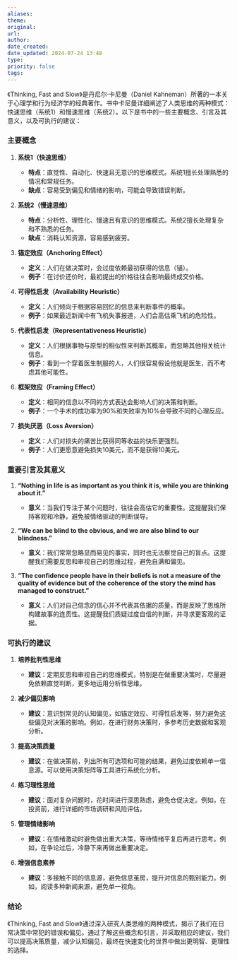 ```yaml
---
aliases: 
theme: 
original: 
url: 
author: 
date_created: 
date_updated: 2024-07-24 13:48
type: 
priority: false
tags:
---
```

《Thinking, Fast and Slow》是丹尼尔·卡尼曼（Daniel Kahneman）所著的一本关于心理学和行为经济学的经典著作。书中卡尼曼详细阐述了人类思维的两种模式：快速思维（系统1）和慢速思维（系统2）。以下是书中的一些主要概念、引言及其意义，以及可执行的建议：

### 主要概念

1. **系统1（快速思维）**
   - **特点**：直觉性、自动化、快速且无意识的思维模式。系统1擅长处理熟悉的情况和常规任务。
   - **缺点**：容易受到偏见和情绪的影响，可能会导致错误判断。

2. **系统2（慢速思维）**
   - **特点**：分析性、理性化、慢速且有意识的思维模式。系统2擅长处理复杂和不熟悉的任务。
   - **缺点**：消耗认知资源，容易感到疲劳。

3. **锚定效应（Anchoring Effect）**
   - **定义**：人们在做决策时，会过度依赖最初获得的信息（锚）。
   - **例子**：在讨价还价时，最初提出的价格往往会影响最终成交价格。

4. **可得性启发（Availability Heuristic）**
   - **定义**：人们倾向于根据容易回忆的信息来判断事件的概率。
   - **例子**：如果最近新闻中有飞机失事报道，人们会高估乘飞机的危险性。

5. **代表性启发（Representativeness Heuristic）**
   - **定义**：人们根据事物与原型的相似性来判断其概率，而忽略其他相关统计信息。
   - **例子**：看到一个穿着医生制服的人，人们很容易假设他就是医生，而不考虑其他可能性。

6. **框架效应（Framing Effect）**
   - **定义**：相同的信息以不同的方式表达会影响人们的决策和判断。
   - **例子**：一个手术的成功率为90%和失败率为10%会导致不同的心理反应。

7. **损失厌恶（Loss Aversion）**
   - **定义**：人们对损失的痛苦比获得同等收益的快乐更强烈。
   - **例子**：人们更愿意避免损失10美元，而不是获得10美元。

### 重要引言及其意义

1. **“Nothing in life is as important as you think it is, while you are thinking about it.”**
   - **意义**：当我们专注于某个问题时，往往会高估它的重要性。这提醒我们保持客观和冷静，避免被情绪驱动的判断误导。

2. **“We can be blind to the obvious, and we are also blind to our blindness.”**
   - **意义**：我们常常忽略显而易见的事实，同时也无法察觉自己的盲点。这提醒我们需要反思和审视自己的思维过程，避免自满和偏见。

3. **“The confidence people have in their beliefs is not a measure of the quality of evidence but of the coherence of the story the mind has managed to construct.”**
   - **意义**：人们对自己信念的信心并不代表其依据的质量，而是反映了思维所构建故事的连贯性。这提醒我们质疑过度自信的判断，并寻求更客观的证据。

### 可执行的建议

1. **培养批判性思维**
   - **建议**：定期反思和审视自己的思维模式，特别是在做重要决策时，尽量避免依赖直觉判断，更多地运用分析性思维。

2. **减少偏见影响**
   - **建议**：意识到常见的认知偏见，如锚定效应、可得性启发等，努力避免这些偏见对决策的影响。例如，在进行财务决策时，多参考历史数据和客观分析。

3. **提高决策质量**
   - **建议**：在做决策前，列出所有可选项和可能的结果，避免过度依赖单一信息源。可以使用决策矩阵等工具进行系统化分析。

4. **练习理性思维**
   - **建议**：面对复杂问题时，花时间进行深思熟虑，避免仓促决定。例如，在投资前，进行详细的市场调研和风险评估。

5. **管理情绪影响**
   - **建议**：在情绪激动时避免做出重大决策，等待情绪平复后再进行思考。例如，在争论过后，冷静下来再做出重要决定。

6. **增强信息素养**
   - **建议**：多接触不同的信息源，避免信息茧房，提升对信息的甄别能力。例如，阅读多种新闻来源，避免单一视角。

### 结论

《Thinking, Fast and Slow》通过深入研究人类思维的两种模式，揭示了我们在日常决策中常犯的错误和偏见。通过了解这些概念和引言，并采取相应的建议，我们可以提高决策质量，减少认知偏见，最终在快速变化的世界中做出更明智、更理性的选择。